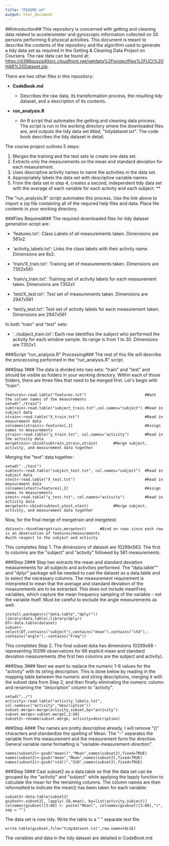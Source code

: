 ```yaml
---
title: "README.md"
output: html_document
---
```


##Introduction##
This repository is concerned with getting and cleaning data related to accelerometer and gyroscopic information collected on 30 persons performing 6 physical activities. This document is meant to describe the contents of the repository and the algorithm used to generate a tidy data set as required in the Getting & Cleaning Data Project on Coursera. The raw data can be found at: <https://d396qusza40orc.cloudfront.net/getdata%2Fprojectfiles%2FUCI%20HAR%20Dataset.zip>.

There are two other files in this repository:

* **CodeBook.md**  
    * Describes the raw data, its transformation process, the resulting tidy dataset, and a description of its contents.  

* **run_analysis.R**  
    * An R script that automates the getting and cleaning data process. The script is run in the working directory where the downloaded files are, and outputs the tidy data set titled, "tidydataset.txt". The code book describes the tidy dataset in detail.

The course project outlines 5 steps:  
 1. Merges the training and the test sets to create one data set.  
 2. Extracts only the measurements on the mean and standard deviation for each measurement.  
 3. Uses descriptive activity names to name the activities in the data set.  
 4. Appropriately labels the data set with descriptive variable names.  
 5. From the data set in step 4, creates a second, independent tidy data set with the average of each variable for each activity and each subject.  **

The "run_analysis.R" script automates this process. Use the link above to import a zip file containing all of the required help files and data. Place file contents in your working directory. 

###Files Required###
The required downloaded files for tidy dataset generation script are:

- 'features.txt': Class Labels of all measurements taken. Dimensions are 561x2. 

- 'activity_labels.txt': Links the class labels with their activity name. Dimensions are 6x2.

- 'train/X_train.txt': Training set of measurements taken. Dimensions are 7352x561

- 'train/y_train.txt': Training set of activity labels for each measurement taken. Dimensions are 7352x1

- 'test/X_test.txt': Test set of measurements taken. Dimensions are 2947x561

- 'test/y_test.txt': Test set of activity labels for each measurement taken. Dimensions are 2947x561  

In both "train" and "test" sets:  

- '../subject_train.txt': Each row identifies the subject who performed the activity for each window sample. Its range is from 1 to 30.  Dimensions are 7352x1.  

###Script "run_analysis.R" Processing###
The rest of this file will describe the procecssing performed in the "run_analysis.R" script.

###Step 1###
The data is divided into two sets: "train" and "test" and should be visible as folders in your working directory. Within each of those folders, there are three files that need to be merged first. Let's begin with "train":
```{r}
features<-read.table("features.txt")                          #Want the column names of the measurements
setwd("./train")                                              
subtrain<-read.table("subject_train.txt",col.names="subject") #Read in subject data
xtrain<-read.table("X_train.txt")                             #Read in measurement data
colnames(xtrain)<-features[,2]                                #Assign names to measurements
ytrain<-read.table("y_train.txt", col.names="activity")       #Read in the activity data
mergetrain<-cbind(subtrain,ytrain,xtrain)       #Merge subject, activity, and measurement data together
```

Merging the "test" data together:
```{r}
setwd("../test")                                                
subtest<-read.table("subject_test.txt", col.names="subject")  #Read in subject data
xtest<-read.table("X_test.txt")                               #Read in measurement data
colnames(xtest)=features[,2]                                  #Assign names to measurements
ytest<-read.table("y_test.txt", col.names="activity")         #Read in activity data
mergetest<-cbind(subtest,ytest,xtest)           #Merge subject, activity, and measurement data together
```

Now, for the final merge of mergetrain and mergetest:
```{r}
dataset<-rbind(mergetrain,mergetest)      #Bind on rows since each row is an observation of features/measurements                                                    #with respect to the subject and activity
```

This completes Step 1. The dimensions of dataset are 10299x563. The first to columns are the "subject" and "activity" followed by 561 measurements.

###Step 2###
Step two extracts the mean and standard deviation measurements for all subjects and activities performed. The "data.table"" and "dplyr"  package will be needed to cast the dataset as a data.table and to select the necessary columns. The measurement requirement is interpreted to mean that the average and standard deviation of the measurements are to be extracted. This does not include meanFreq variables, which capture the mean frequency sampling of the variable - not the variable itself. Must be careful to exclude the angle measurements as well:
```{r}
install.packages(c("data.table","dplyr"))
library(data.table);library(dplyr)
DT<-data.table(dataset)           
subset<-select(DT,contains("subject"),contains("mean"),contains("std"),-contains("angle"),-contains("Freq"))

```

This completes Step 2. The final subset data has dimensions 10299x68 - representing 10299 observations for 66 explicit mean and standard deviation measurements (the first two columns are the subject and activity).

###Step 3###
Next we want to replace the numeric 1-6 values for the "activity" with its string description. This is done below by reading in the mapping table between the numeric and string descriptions, merging it with the subset data from Step 2, and then finally eliminating the numeric column and renaming the "description" column to "activity".
```{r}
setwd("../")
activity<-read.table("activity_labels.txt", col.names=c("activity","description"))
subset.merge<-merge(activity,subset,by="activity")  
subset.merge<-subset.merge[,2:69]
subset2<-rename(subset.merge, activity=description)
```

###Step 4###
The names are pretty descriptive already. I will remove "()" characters and standardize the spelling of Mean. The "-" separates the variable from the measurement and the measurement form the direction. General variable name formatting is "variable-measurement-direction".
```{r}
names(subset2)<-gsub("mean()","Mean",names(subset2),fixed=TRUE)
names(subset2)<-gsub("mean","Mean",names(subset2),fixed=TRUE)
names(subset2)<-gsub("std()","StD",names(subset2),fixed=TRUE)
```

###Step 5###
Cast subset2 as a data.table so that the data set can be grouped by the "activity" and "subject" while applying the lapply function to calculate the mean for the remaining columns. The column names are then reformatted to indicate the mean() has been taken for each variable:
```{r}
subset2<-data.table(subset2)
gsubset<-subset2[, lapply(.SD,mean), by=list(activity,subject)]
colnames(gsubset)[3:68] <- paste("Mean(", colnames(gsubset)[3:68],")", sep = "")
```

The data set is now tidy. Write the table to a " " separate text file:
```{r}
write.table(gsubset,file="tidydataset.txt",row.name=FALSE)
```

The variables and data in the tidy dataset are detailed in CodeBook.md